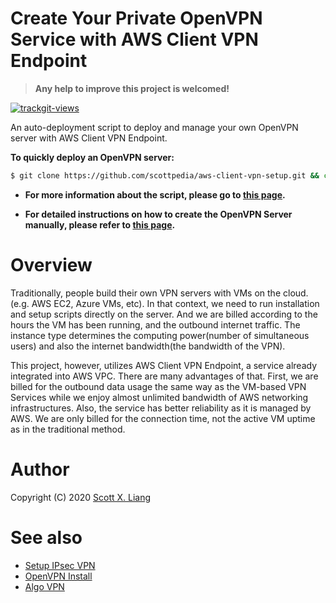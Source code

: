 # Create Your Private OpenVPN Service with AWS Client VPN Endpoint

> **Any help to improve this project is welcomed!**

<a href="https://trackgit.com"><img src="https://sfy.cx/u/xqO" alt="trackgit-views" /></a>

An auto-deployment script to deploy and manage your own OpenVPN server with AWS Client VPN Endpoint.

**To quickly deploy an OpenVPN server:**

```bash
$ git clone https://github.com/scottpedia/aws-client-vpn-setup.git && cd aws-client-vpn-setup && python3 client-vpn-aio.py
```

- **For more information about the script, please go to [this page](docs/deployment-script.md).**

- **For detailed instructions on how to create the OpenVPN Server manually, please refer to [this page](/docs/manual-deployment.md).**

# Overview

Traditionally, people build their own VPN servers with VMs on the cloud.(e.g. AWS EC2, Azure VMs, etc). In that context, we need to run installation and setup scripts directly on the server. And we are billed according to the hours the VM has been running, and the outbound internet traffic. The instance type determines the computing power(number of simultaneous users) and also the internet bandwidth(the bandwidth of the VPN).

This project, however, utilizes AWS Client VPN Endpoint, a service already integrated into AWS VPC. There are many advantages of that. First, we are billed for the outbound data usage the same way as the VM-based VPN Services while we enjoy almost unlimited bandwidth of AWS networking infrastructures. Also, the service has better reliability as it is managed by AWS. We are only billed for the connection time, not the active VM uptime as in the traditional method.

# Author

Copyright (C) 2020 [Scott X. Liang](https://github.com/scottpedia)

# See also

- [Setup IPsec VPN](https://github.com/hwdsl2/setup-ipsec-vpn)
- [OpenVPN Install](https://github.com/Nyr/openvpn-install)
- [Algo VPN](https://github.com/trailofbits/algo)
